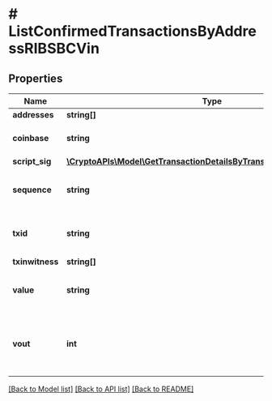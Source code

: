 # # ListConfirmedTransactionsByAddressRIBSBCVin

## Properties

Name | Type | Description | Notes
------------ | ------------- | ------------- | -------------
**addresses** | **string[]** |  |
**coinbase** | **string** | Represents the coinbase hex. | [optional]
**script_sig** | [**\CryptoAPIs\Model\GetTransactionDetailsByTransactionIDRIBSBScriptSig**](GetTransactionDetailsByTransactionIDRIBSBScriptSig.md) |  |
**sequence** | **string** | Represents the script sequence number. |
**txid** | **string** | Represents the reference transaction identifier. |
**txinwitness** | **string[]** |  |
**value** | **string** | Represents the sent/received amount. |
**vout** | **int** | Defines the vout of the transaction output, i.e. which output to spend. |

[[Back to Model list]](../../README.md#models) [[Back to API list]](../../README.md#endpoints) [[Back to README]](../../README.md)
